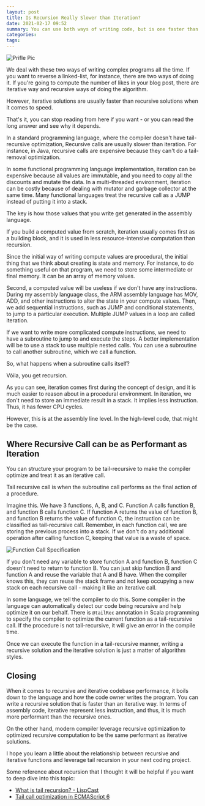 ```yaml
---
layout: post
title: Is Recursion Really Slower than Iteration?
date: 2021-02-17 09:52
summary: You can use both ways of writing code, but is one faster than the other?
categories:
tags:
---
```


<img src="{{site.baseurl}}/images/is-recursion-really-slower-than-iteration-/Recursion vs Iteration.png" alt="Prifle Pic"/>


We deal with these two ways of writing complex programs all the time. If you want to reverse a linked-list, for instance, there are two ways of doing it. If you're going to compute the number of likes in your blog post, there are iterative way and recursive ways of doing the algorithm. 

However, iterative solutions are usually faster than recursive solutions when it comes to speed.

That's it, you can stop reading from here if you want - or you can read the long answer and see why it depends.

In a standard programming language, where the compiler doesn't have tail-recursive optimization, Recursive calls are usually slower than iteration. For instance, in Java, recursive calls are expensive because they can't do a tail-removal optimization. 

In some functional programming language implementation, iteration can be expensive because all values are immutable, and you need to copy all the discounts and mutate the data. In a multi-threaded environment, iteration can be costly because of dealing with mutator and garbage collector at the same time. Many functional languages treat the recursive call as a JUMP instead of putting it into a stack. 

The key is how those values that you write get generated in the assembly language.

If you build a computed value from scratch, iteration usually comes first as a building block, and it is used in less resource-intensive computation than recursion. 

Since the initial way of writing compute values are procedural, the initial thing that we think about creating is state and memory. For instance, to do something useful on that program, we need to store some intermediate or final memory. It can be an array of memory values.

Second, a computed value will be useless if we don't have any instructions. During my assembly language class, the ARM assembly language has MOV, ADD, and other instructions to alter the state in your compute values. Then, we add sequential instructions, such as JUMP and conditional statements, to jump to a particular execution. Multiple JUMP values in a loop are called iteration.

If we want to write more complicated compute instructions, we need to have a subroutine to jump to and execute the steps. A better implementation will be to use a stack to use multiple nested calls. You can use a subroutine to call another subroutine, which we call a function.

So, what happens when a subroutine calls itself?

Vóila, you get recursion.

As you can see, iteration comes first during the concept of design, and it is much easier to reason about in a procedural environment. In iteration, we don't need to store an immediate result in a stack. It implies less instruction. Thus, it has fewer CPU cycles.

However, this is at the assembly line level. In the high-level code, that might be the case.

## Where Recursive Call can be as Performant as Iteration
You can structure your program to be tail-recursive to make the compiler optimize and treat it as an iterative call. 

Tail recursive call is when the subroutine call performs as the final action of a procedure. 

Imagine this. We have 3 functions, A, B, and C. Function A calls function B, and function B calls function C. If function A returns the value of function B, and function B returns the value of function C, the instruction can be classified as tail-recursive call. Remember, in each function call, we are storing the previous process into a stack. If we don't do any additional operation after calling function C, keeping that value is a waste of space. 

<img src="{{site.baseurl}}/images/is-recursion-really-slower-than-iteration-/Function Call Specification.png" alt="Function Call Specification"/>


If you don't need any variable to store function A and function B, function C doesn't need to return to function B. You can just skip function B and function A and reuse the variable that A and B have. When the compiler knows this, they can reuse the stack frame and not keep occupying a new stack on each recursive call - making it like an iterative call.

In some language, we tell the compiler to do this. Some compiler in the language can automatically detect our code being recursive and help optimize it on our behalf. There is `@tailRec` annotation in Scala programming to specify the compiler to optimize the current function as a tail-recursive call. If the procedure is not tail-recursive, it will give an error in the compile time.

Once we can execute the function in a tail-recursive manner, writing a recursive solution and the iterative solution is just a matter of algorithm styles.

## Closing
When it comes to recursive and iterative codebase performance, it boils down to the language and how the code owner writes the program. You can write a recursive solution that is faster than an iterative way. In terms of assembly code, iterative represent less instruction, and thus, it is much more performant than the recursive ones.

On the other hand, modern compiler leverage recursive optimization to optimized recursive computation to be the same performant as iterative solutions. 

I hope you learn a little about the relationship between recursive and iterative functions and leverage tail recursion in your next coding project.


Some reference about recursion that I thought it will be helpful if you want to deep dive into this topic:
- [What is tail recursion? - LispCast](https://lispcast.com/what-is-tail-recursion/)
- [Tail call optimization in ECMAScript 6](https://2ality.com/2015/06/tail-call-optimization.html)
